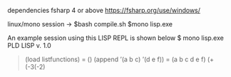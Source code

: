 dependencies
fsharp 4 or above https://fsharp.org/use/windows/

linux/mono session ->
$bash compile.sh
$mono lisp.exe


An example session using this LISP REPL is shown below
$ mono lisp.exe
PLD LISP v. 1.0 
> (load listfunctions) 
= () 
> (append ’(a b c) ’(d e f)) 
= (a b c d e f) 
>(+ (-3(-2)
